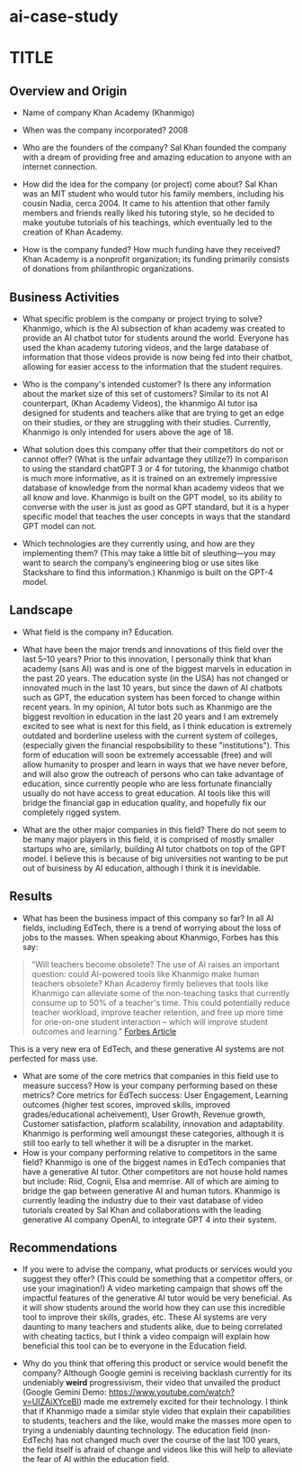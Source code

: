 # ai-case-study
# TITLE

## Overview and Origin

* Name of company
Khan Academy (Khanmigo)

* When was the company incorporated?
2008

* Who are the founders of the company?
Sal Khan founded the company with a dream of providing free and amazing education to anyone with
an internet connection.

* How did the idea for the company (or project) come about?
Sal Khan was an MIT student who would tutor his family members, including his cousin Nadia,
cerca 2004. It came to his attention that other family members and friends really liked his tutoring
style, so he decided to make youtube tutorials of his teachings, which eventually led to the creation
of Khan Academy.

* How is the company funded? How much funding have they received?
Khan Academy is a nonprofit organization; its funding primarily consists of donations from philanthropic organizations.

## Business Activities

* What specific problem is the company or project trying to solve?
Khanmigo, which is the AI subsection of khan academy was created to provide an AI chatbot tutor for students around the world. Everyone has used the khan academy tutoring videos, and the large database of information that those videos provide is now being fed into their chatbot, allowing for easier access to the information that the student requires. 

* Who is the company's intended customer? Is there any information about the market size of this set of customers?
Similar to its not AI counterpart, (Khan Academy Videos), the khanmigo AI tutor isa designed for students and teachers alike that are trying to get an edge on their studies, or they are struggling with their studies. Currently, Khanmigo is only intended for users above the age of 18. 


* What solution does this company offer that their competitors do not or cannot offer? (What is the unfair advantage they utilize?)
In comparison to using the standard chatGPT 3 or 4 for tutoring, the khanmigo chatbot is much more informative, as it is trained on an extremely impressive database of knowledge from the normal khan academy videos that we all know and love. Khanmigo is built on the GPT model, so its ability to converse with the user is just as good as GPT standard, but it is a hyper specific model that teaches the user concepts in ways that the standard GPT model can not. 

* Which technologies are they currently using, and how are they implementing them? (This may take a little bit of sleuthing&mdash;you may want to search the company’s engineering blog or use sites like Stackshare to find this information.)
Khanmigo is built on the GPT-4 model. 

## Landscape

* What field is the company in?
Education. 

* What have been the major trends and innovations of this field over the last 5&ndash;10 years?
Prior to this innovation, I personally think that khan academy (sans AI) was and is one of the biggest marvels in education in the past 20 years. The education syste (in the USA) has not changed or innovated much in the last 10 years, but since the dawn of AI chatbots such as GPT, the education system has been forced to change within recent years. In my opinion, AI tutor bots such as Khanmigo are the biggest revoltion in education in the last 20 years and I am extremely excited to see what is next for this field, as I think education is extremely outdated and borderline useless with the current system of colleges, (especially given the financial respobsibility to these "institutions"). This form of education will soon be extremely accessable (free) and will allow humanity to prosper and learn in ways that we have never before, and will also grow the outreach of persons who can take advantage of education, since currently people who are less fortunate financially usually do not have access to great education. AI tools like this will bridge the financial gap in education quality, and hopefully fix our completely rigged system. 

* What are the other major companies in this field?
There do not seem to be many major players in this field, it is comprised of mostly smaller startups who are, similarly, building AI tutor chatbots on top of the GPT model. I believe this is because of big universities not wanting to be put out of buisiness by AI education, although I think it is inevidable. 
## Results

* What has been the business impact of this company so far?
In all AI fields, including EdTech, there is a trend of worrying about the loss of jobs to the masses. When speaking about Khanmigo, Forbes has this say:

>"Will teachers become obsolete? The use of AI raises an important question: could AI-powered tools like Khanmigo make human teachers obsolete? Khan Academy firmly believes that tools like Khanmigo can alleviate some of the non-teaching tasks that currently consume up to 50% of a teacher's time. This could potentially reduce teacher workload, improve teacher retention, and free up more time for one-on-one student interaction – which will improve student outcomes and learning."
    [Forbes Article](https://www.forbes.com/sites/charlestowersclark/2023/10/23/khan-academy-an-ai-revolution-in-education-or-threat-to-human-skills/?sh=5514dfa52cf3 )
    

This is a very new era of EdTech, and these generative AI systems are not perfected for mass use. 

* What are some of the core metrics that companies in this field use to measure success? How is your company performing based on these metrics?
Core metrics for EdTech success: User Engagement, Learning outcomes (higher test scores, improved skills, improved grades/educational acheivement), User Growth, Revenue growth, Customer satisfaction, platform scalability, innovation and adaptability. Khanmigo is performing well amoungst these categories, although it is still too early to tell whether it will be a disrupter in the market. 
* How is your company performing relative to competitors in the same field?
Khanmigo is one of the biggest names in EdTech companies that have a generative AI tutor. Other competitors are not house hold names but include: Riid, Cognii, Elsa and memrise. All of which are aiming to bridge the gap between generative AI and human tutors. Khanmigo is currently leading the industry due to their vast database of video tutorials created by Sal Khan and collaborations with the leading generative AI company OpenAI, to integrate GPT 4 into their system. 
## Recommendations

* If you were to advise the company, what products or services would you suggest they offer? (This could be something that a competitor offers, or use your imagination!)
A video marketing campaign that shows off the impactful features of the generative AI tutor would be very beneficial. As it will show students around the world how they can use this incredible tool to improve their skills, grades, etc. These AI systems are very daunting to many teachers and students alike, due to being correlated with cheating tactics, but I think a video compaign will explain how beneficial this tool can be to everyone in the Education field.

* Why do you think that offering this product or service would benefit the company?
Although Google gemini is receiving backlash currently for its undeniably **weird** progressivism, their video that unvailed the product (Google Gemini Demo: https://www.youtube.com/watch?v=UIZAiXYceBI) made me extremely excited for their technology. I think that if Khanmigo made a similar style video that explain their capabilities to students, teachers and the like, would make the masses more open to trying a undeniably daunting technology. The education field (non- EdTech) has not changed much over the course of the last 100 years, the field itself is afraid of change and videos like this will help to alleviate the fear of AI within the education field. 

